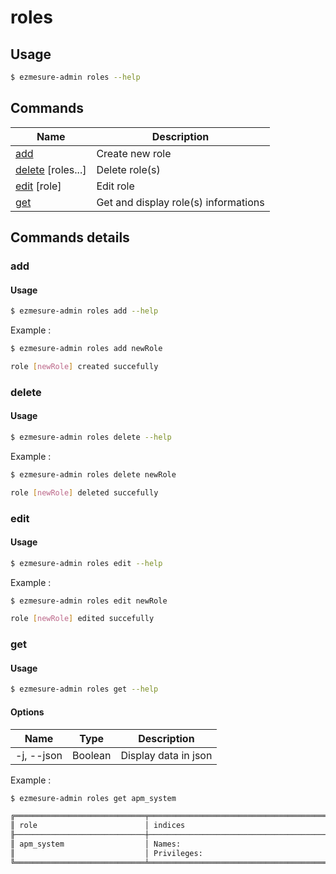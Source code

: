 # roles

## Usage

```bash
$ ezmesure-admin roles --help
```

## Commands

| Name | Description |
| --- | --- |
| [add](#add) <role> | Create new role |
| [delete](#delete) [roles...] | Delete role(s) |
| [edit](#edit) [role] | Edit role |
| [get](#get) <role> | Get and display role(s) informations |

## Commands details

### add

#### Usage
```bash
$ ezmesure-admin roles add --help
```

Example :

```bash
$ ezmesure-admin roles add newRole

role [newRole] created succefully
```

### delete

#### Usage
```bash
$ ezmesure-admin roles delete --help
```

Example :

```bash
$ ezmesure-admin roles delete newRole

role [newRole] deleted succefully
```

### edit

#### Usage
```bash
$ ezmesure-admin roles edit --help
```

Example :

```bash
$ ezmesure-admin roles edit newRole

role [newRole] edited succefully
```

### get

#### Usage
```bash
$ ezmesure-admin roles get --help
```

#### Options
| Name | Type | Description |
| --- | --- | --- |
| -j, --json | Boolean | Display data in json |

Example :

```bash
$ ezmesure-admin roles get apm_system

╔═════════════════════════════╤════════════════════════════════════════════════════════════════════════════════════════╤═════════════════════════════╗
║ role                        │ indices                                                                                │ spaces                      ║
╟─────────────────────────────┼────────────────────────────────────────────────────────────────────────────────────────┼─────────────────────────────╢
║ apm_system                  │ Names:                                                                                 │ Space:                      ║
║                             │ Privileges:                                                                            │ Privileges:                 ║
╚═════════════════════════════╧════════════════════════════════════════════════════════════════════════════════════════╧═════════════════════════════╝
```
